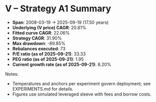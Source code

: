 # V – Strategy A1 Summary

- **Span**: 2008-03-19 → 2025-09-19 (17.50 years)
- **Underlying (V price) CAGR**: 20.81%
- **Fitted curve CAGR**: 22.06%
- **Strategy CAGR**: 31.90%
- **Max drawdown**: -89.85%
- **Rebalances executed**: 73
- **P/E ratio (as of 2025-09-21)**: 33.33
- **PEG ratio (as of 2025-09-21)**: 1.95
- **Current growth rate (as of 2025-09-21)**: 8.20%

Notes:

- Temperatures and anchors per experiment govern deployment; see EXPERIMENTS.md for details.
- Figures use simulated leveraged sleeve with fees and borrow costs.

